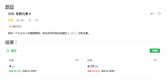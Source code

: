 [题目](https://leetcode.cn/problems/majority-element-ii/submissions/)
![pic](img.png)
结果：
![pic](result.png)